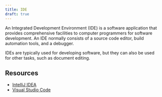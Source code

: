 ```yaml
---
title: IDE
draft: true
---
```

An Integrated Development Environment (IDE) is a software application that provides comprehensive facilities to computer programmers for software development. An IDE normally consists of a source code editor, build automation tools, and a debugger.

IDEs are typically used for developing software, but they can also be used for other tasks, such as document editing.

## Resources
- [IntelliJ IDEA](https://www.jetbrains.com/idea/)
- [Visual Studio Code](https://code.visualstudio.com/)
